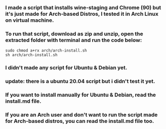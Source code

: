 ### I made a script that installs wine-staging and Chrome (90) but it's just made for Arch-based Distros, I tested it in Arch Linux on virtual machine. 
### To run that script, download as zip and unzip, open the extracted folder with terminal and run the code below:
```
sudo chmod a+rx arch/arch-install.sh
sh arch/arch-install.sh
```
### I didn't made any script for Ubuntu & Debian yet. 
### update: there is a ubuntu 20.04 script but i didn't test it yet.
### If you want to install manually for Ubuntu & Debian, read the install.md file.
### If you are an Arch user and don't want to run the script made for Arch-based distros, you can read the install.md file too.
